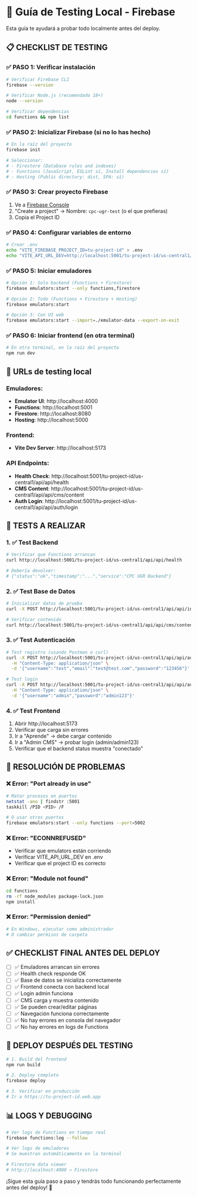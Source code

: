 # 🧪 Guía de Testing Local - Firebase

Esta guía te ayudará a probar todo localmente antes del deploy.

## 📋 CHECKLIST DE TESTING

### ✅ PASO 1: Verificar instalación
```bash
# Verificar Firebase CLI
firebase --version

# Verificar Node.js (recomendado 18+)
node --version

# Verificar dependencias
cd functions && npm list
```

### ✅ PASO 2: Inicializar Firebase (si no lo has hecho)
```bash
# En la raíz del proyecto
firebase init

# Seleccionar:
# - Firestore (Database rules and indexes)
# - Functions (JavaScript, ESLint sí, Install dependencies sí)
# - Hosting (Public directory: dist, SPA: sí)
```

### ✅ PASO 3: Crear proyecto Firebase
1. Ve a [Firebase Console](https://console.firebase.google.com)
2. "Create a project" → Nombre: `cpc-ugr-test` (o el que prefieras)
3. Copia el Project ID

### ✅ PASO 4: Configurar variables de entorno
```bash
# Crear .env
echo "VITE_FIREBASE_PROJECT_ID=tu-project-id" > .env
echo "VITE_API_URL_DEV=http://localhost:5001/tu-project-id/us-central1/api/api" >> .env
```

### ✅ PASO 5: Iniciar emuladores
```bash
# Opción 1: Solo backend (Functions + Firestore)
firebase emulators:start --only functions,firestore

# Opción 2: Todo (Functions + Firestore + Hosting)
firebase emulators:start

# Opción 3: Con UI web
firebase emulators:start --import=./emulator-data --export-on-exit
```

### ✅ PASO 6: Iniciar frontend (en otra terminal)
```bash
# En otra terminal, en la raíz del proyecto
npm run dev
```

## 🔗 URLs de testing local

### Emuladores:
- **Emulator UI**: http://localhost:4000
- **Functions**: http://localhost:5001
- **Firestore**: http://localhost:8080
- **Hosting**: http://localhost:5000

### Frontend:
- **Vite Dev Server**: http://localhost:5173

### API Endpoints:
- **Health Check**: http://localhost:5001/tu-project-id/us-central1/api/api/health
- **CMS Content**: http://localhost:5001/tu-project-id/us-central1/api/api/cms/content
- **Auth Login**: http://localhost:5001/tu-project-id/us-central1/api/api/auth/login

## 🧪 TESTS A REALIZAR

### 1. ✅ Test Backend
```bash
# Verificar que Functions arrancan
curl http://localhost:5001/tu-project-id/us-central1/api/api/health

# Debería devolver:
# {"status":"ok","timestamp":"...","service":"CPC UGR Backend"}
```

### 2. ✅ Test Base de Datos
```bash
# Inicializar datos de prueba
curl -X POST http://localhost:5001/tu-project-id/us-central1/api/api/init-firestore

# Verificar contenido
curl http://localhost:5001/tu-project-id/us-central1/api/api/cms/content
```

### 3. ✅ Test Autenticación
```bash
# Test registro (usando Postman o curl)
curl -X POST http://localhost:5001/tu-project-id/us-central1/api/api/auth/register \
  -H "Content-Type: application/json" \
  -d '{"username":"test","email":"test@test.com","password":"123456"}'

# Test login
curl -X POST http://localhost:5001/tu-project-id/us-central1/api/api/auth/login \
  -H "Content-Type: application/json" \
  -d '{"username":"admin","password":"admin123"}'
```

### 4. ✅ Test Frontend
1. Abrir http://localhost:5173
2. Verificar que carga sin errores
3. Ir a "Aprende" → debe cargar contenido
4. Ir a "Admin CMS" → probar login (admin/admin123)
5. Verificar que el backend status muestra "conectado"

## 🐛 RESOLUCIÓN DE PROBLEMAS

### ❌ Error: "Port already in use"
```bash
# Matar procesos en puertos
netstat -ano | findstr :5001
taskkill /PID <PID> /F

# O usar otros puertos
firebase emulators:start --only functions --port=5002
```

### ❌ Error: "ECONNREFUSED"
- Verificar que emulators están corriendo
- Verificar VITE_API_URL_DEV en .env
- Verificar que el project ID es correcto

### ❌ Error: "Module not found"
```bash
cd functions
rm -rf node_modules package-lock.json
npm install
```

### ❌ Error: "Permission denied"
```bash
# En Windows, ejecutar como administrador
# O cambiar permisos de carpeta
```

## ✅ CHECKLIST FINAL ANTES DEL DEPLOY

- [ ] ✅ Emuladores arrancan sin errores
- [ ] ✅ Health check responde OK
- [ ] ✅ Base de datos se inicializa correctamente
- [ ] ✅ Frontend conecta con backend local
- [ ] ✅ Login admin funciona
- [ ] ✅ CMS carga y muestra contenido
- [ ] ✅ Se pueden crear/editar páginas
- [ ] ✅ Navegación funciona correctamente
- [ ] ✅ No hay errores en consola del navegador
- [ ] ✅ No hay errores en logs de Functions

## 🚀 DEPLOY DESPUÉS DEL TESTING

```bash
# 1. Build del frontend
npm run build

# 2. Deploy completo
firebase deploy

# 3. Verificar en producción
# Ir a https://tu-project-id.web.app
```

## 📊 LOGS Y DEBUGGING

```bash
# Ver logs de Functions en tiempo real
firebase functions:log --follow

# Ver logs de emuladores
# Se muestran automáticamente en la terminal

# Firestore data viewer
# http://localhost:4000 → Firestore
```

¡Sigue esta guía paso a paso y tendrás todo funcionando perfectamente antes del deploy! 🎉 